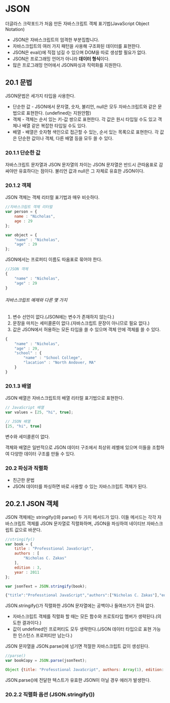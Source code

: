 # JSON
더글라스 크락포드가 처음 만든 자바스크립트 객체 표기법(JavaScript Object Notation)
- JSON은 자바스크립트의 엄격한 부분집합니다.
- 자바스크립트의 여러 가지 패턴을 사용해 구조화된 데이터를 표현한다.
- JSON은 eval()에 직접 넘길 수 있으며 DOM을 따로 생성할 필요가 없다.
- JSON은 프로그래밍 언어가 아니라 <strong>데이터 형식</strong>이다.
- 많은 프로그래밍 언어에서 JSON파싱과 직력화를 지원한다.

## 20.1 문법
JSON문법은 세가지 타입을 사용한다.
- 단순한 값 - JSON에서 문자열, 숫자, 불리언, null은 모두 자바스크립트와 같은 문법으로 표현한다. (undefined는 지원안함)
- 객체 - 객체는 순서 있는 키-값 쌍으로 표현한다. 각 값은 원시 타입일 수도 있고 객체나 배열 같은 복잡한 타입일 수도 있다.
- 배열 - 배열은 숫자형 색인으로 접근할 수 있는, 순서 있는 목록으로 표현한다.
각 값은 단순한 값이나 객체, 다른 배열 등을 모두 쓸 수 있다.

### 20.1.1 단순한 값
자바스크립트 문자열과 JSON 문자열의 차이는 JSON 문자열은 반드시 큰따옴표로 감싸야만 유효하다는 점이다.
불리언 값과 null은 그 자체로 유효한 JSON이다.

### 20.1.2 객체
JSON 객체는 객체 리터럴 표기법과 매우 비슷하다.
```js
//자바스크립트 객체 리터럴
var person = {
    name : "Nicholas",
    age : 29
};

var object = {
    "name" : "Nicholas",
    "age" : 29
};
```
JSON에서는 프로퍼티 이름도 따옴표로 묶어야 한다.
```js
//JSON 객체
{
    "name" : "Nicholas",
    "age" : 29
}
```
###### 자바스크립트 예제와 다른 몇 가지
1. 변수 선언이 없다.(JSON에는 변수가 존재하지 않는다.)
2. 문장을 마치는 세미콜론이 없다.(자바스크립트 문장이 아니므로 필요 없다.)
3. 값은 JSON에서 허용하는 모든 타입을 쓸 수 있으며 객체 안에 객체를 쓸 수 있다.
```js
{
    "name" : "Nicholas",
    "age" : 29,
    "school" : {
        "name" : "School College",
        "lacation" : "North Andover, MA"
    }
}
```

### 20.1.3 배열
JSON 배열은 자바스크립트의 배열 리터럴 표기법으로 표현한다.
```js
// JavaScript 배열
var values = [25, "hi", true];

// JSON 배열
[25, "hi", true]
```
변수와 세미콜론이 없다.

객체와 배열은 일반적으로 JSON 데이터 구조에서 최상위 레벨에 있으며 이들을 조합하여 다양한 데이터 구조를 만들 수 있다.

### 20.2 파싱과 직렬화
- 친근한 문법
- JSON 데이터를 파싱하면 바로 사용할 수 있는 자바스크립트 객체가 된다.

## 20.2.1 JSON 객체
JSON 객체에는 stringify()와 parse() 두 가지 메서드가 있다.
이들 메서드는 각각 자바스크립트 객체를 JSON 문자열로 직렬화하며, JSON을 파싱하여 네이티브 자바스크립트 값으로 바꾼다.
```js
//stringify()
var book = {
    title : "Professtional JavaScript",
    authors : [
        "Nicholas C. Zakas"
    ],
    edition : 3,
    year : 2011
};

var jsonText = JSON.stringify(book);

{"title":"Professtional JavaScript","authors":["Nicholas C. Zakas"],"edition":3,"year":2011}
```
JSON.stringify()가 직렬화한 JSON 문자열에는 공백이나 들여쓰기가 전혀 없다.
- 자바스크립트 객체를 직렬화 할 때는 모든 함수와 프로토타입 멤버가 생략된다.(의도한 결과이다.)
- 값이 undefined인 프로퍼티도 모두 생략한다.(JSON 데이터 타입으로 표현 가능한 인스턴스 프로퍼티만 남는다.)

JSON 문자열을 JSON.parse()에 넘기면 적절한 자바스크립트 값이 생성된다.
```js
//parse()
var bookCopy = JSON.parse(jsonText);

Object {title: "Professtional JavaScript", authors: Array(1), edition: 3, year: 2011}
```
JSON.parse()에 전달한 텍스트가 유효한 JSON이 아닐 경우 에러가 발생한다.

### 20.2.2 직렬화 옵션 (JSON.stringify())
